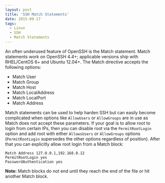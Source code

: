 ```yaml
---
layout: post
title: 'SSH Match Statements'
date: 2015-09-17
tags:
  - Linux
  - SSH
  - Match Statements
---
```


An often underused feature of OpenSSH is the Match statement. Match statements work on OpenSSH 4.4+; applicable versions ship with RHEL/CentOS 6+ and Ubuntu 12.04+. The Match directive accepts the following options:

* Match User
* Match Group
* Match Host
* Match LocalAddress
* Match LocalPort
* Match Address

Match statements can be used to help harden SSH but can easily become complicated when options like `AllowUsers` or `AllowGroups` are in use as Match does not accept these parameters. If your goal is to allow root to login from certain IPs, then you can disable root via the `PermitRootLogin` option and add root with either `AllowsUsers` or `AllowGroups` options (`PermitRootLogin` supersedes the other options regardless of position). After that you can explicitly allow root login from a Match block:

```
Match Address 127.0.0.1,192.168.0.12
PermitRootLogin yes
PasswordAuthentication yes
```

**Note:** Match blocks do not end until they reach the end of the file *or* hit another Match block.
